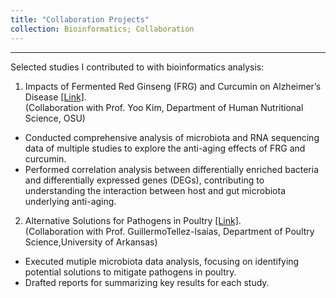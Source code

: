 ```yaml
---
title: "Collaboration Projects"
collection: Bioinformatics; Collaboration
---
```


***

Selected studies I contributed to with bioinformatics analysis:
1. Impacts of Fermented Red Ginseng (FRG) and Curcumin on Alzheimer’s Disease [[Link]](https://www.mdpi.com/2072-6643/16/2/240). <br>
(Collaboration with Prof. Yoo Kim, Department of Human Nutritional Science, OSU)
* Conducted comprehensive analysis of microbiota and RNA sequencing data of multiple studies to explore the anti-aging effects of FRG and curcumin.
* Performed correlation analysis between differentially enriched bacteria and differentially expressed genes (DEGs), contributing to understanding the interaction between host and gut microbiota underlying anti-aging.

2. Alternative Solutions for Pathogens in Poultry [[Link]](https://www.sciencedirect.com/science/article/pii/S0032579123005783). <br>
(Collaboration with Prof. GuillermoTellez-Isaias, Department of Poultry Science,University of Arkansas)
* Executed mutiple microbiota data analysis, focusing on identifying potential solutions to mitigate pathogens in poultry.
* Drafted reports for summarizing key results for each study.
